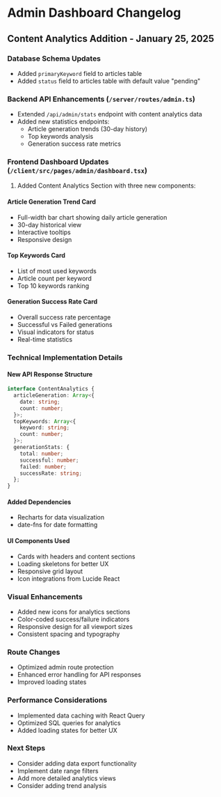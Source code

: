 # Admin Dashboard Changelog

## Content Analytics Addition - January 25, 2025

### Database Schema Updates
- Added `primaryKeyword` field to articles table
- Added `status` field to articles table with default value "pending"

### Backend API Enhancements (`/server/routes/admin.ts`)
- Extended `/api/admin/stats` endpoint with content analytics data
- Added new statistics endpoints:
  - Article generation trends (30-day history)
  - Top keywords analysis
  - Generation success rate metrics

### Frontend Dashboard Updates (`/client/src/pages/admin/dashboard.tsx`)
1. Added Content Analytics Section with three new components:

#### Article Generation Trend Card
- Full-width bar chart showing daily article generation
- 30-day historical view
- Interactive tooltips
- Responsive design

#### Top Keywords Card
- List of most used keywords
- Article count per keyword
- Top 10 keywords ranking

#### Generation Success Rate Card
- Overall success rate percentage
- Successful vs Failed generations
- Visual indicators for status
- Real-time statistics

### Technical Implementation Details

#### New API Response Structure
```typescript
interface ContentAnalytics {
  articleGeneration: Array<{
    date: string;
    count: number;
  }>;
  topKeywords: Array<{
    keyword: string;
    count: number;
  }>;
  generationStats: {
    total: number;
    successful: number;
    failed: number;
    successRate: string;
  };
}
```

#### Added Dependencies
- Recharts for data visualization
- date-fns for date formatting

#### UI Components Used
- Cards with headers and content sections
- Loading skeletons for better UX
- Responsive grid layout
- Icon integrations from Lucide React

### Visual Enhancements
- Added new icons for analytics sections
- Color-coded success/failure indicators
- Responsive design for all viewport sizes
- Consistent spacing and typography

### Route Changes
- Optimized admin route protection
- Enhanced error handling for API responses
- Improved loading states

### Performance Considerations
- Implemented data caching with React Query
- Optimized SQL queries for analytics
- Added loading states for better UX

### Next Steps
- Consider adding data export functionality
- Implement date range filters
- Add more detailed analytics views
- Consider adding trend analysis

